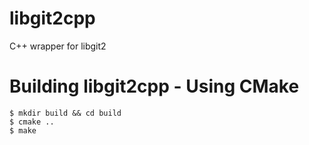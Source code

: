libgit2cpp
=======

C++ wrapper for libgit2

Building libgit2cpp - Using CMake
==============================

    $ mkdir build && cd build
    $ cmake ..
    $ make
